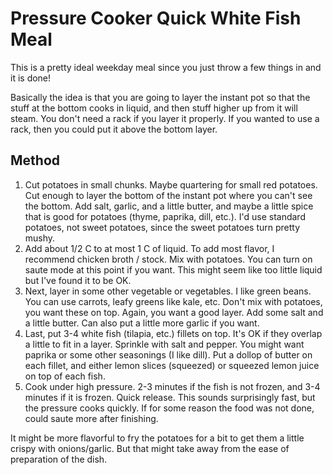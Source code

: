 # Pressure Cooker Quick White Fish Meal

This is a pretty ideal weekday meal since you just throw a few things in and it is done!

Basically the idea is that you are going to layer the instant pot so that the stuff at the bottom cooks in liquid, and then stuff higher up from it will steam. You don't need a rack if you layer it properly. If you wanted to use a rack, then you could put it above the bottom layer.

## Method

1. Cut potatoes in small chunks. Maybe quartering for small red potatoes. Cut enough to layer the bottom of the instant pot where you can't see the bottom. Add salt, garlic, and a little butter, and maybe a little spice that is good for potatoes (thyme, paprika, dill, etc.). I'd use standard potatoes, not sweet potatoes, since the sweet potatoes turn pretty mushy.
2. Add about 1/2 C to at most 1 C of liquid. To add most flavor, I recommend chicken broth / stock. Mix with potatoes. You can turn on saute mode at this point if you want. This might seem like too little liquid but I've found it to be OK.
3. Next, layer in some other vegetable or vegetables. I like green beans. You can use carrots, leafy greens like kale, etc. Don't mix with potatoes, you want these on top. Again, you want a good layer. Add some salt and a little butter. Can also put a little more garlic if you want.
4. Last, put 3-4 white fish (tilapia, etc.) fillets on top. It's OK if they overlap a little to fit in a layer. Sprinkle with salt and pepper. You might want paprika or some other seasonings (I like dill). Put a dollop of butter on each fillet, and either lemon slices (squeezed) or squeezed lemon juice on top of each fish.
5. Cook under high pressure. 2-3 minutes if the fish is not frozen, and 3-4 minutes if it is frozen. Quick release. This sounds surprisingly fast, but the pressure cooks quickly. If for some reason the food was not done, could saute more after finishing.

It might be more flavorful to fry the potatoes for a bit to get them a little crispy with onions/garlic. But that might take away from the ease of preparation of the dish.

